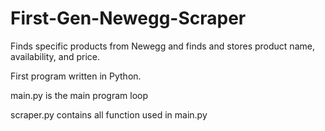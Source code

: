 # First-Gen-Newegg-Scraper
Finds specific products from Newegg and finds and stores product name, availability, and price.

First program written in Python.

main.py is the main program loop

scraper.py contains all function used in main.py
